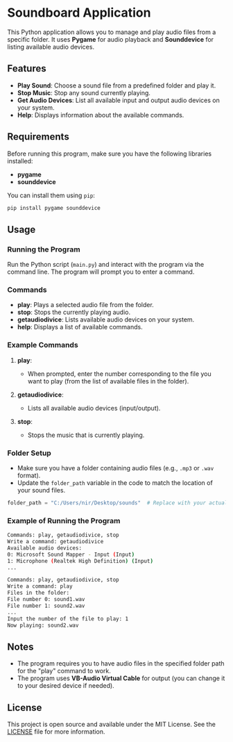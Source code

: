 # Soundboard Application

This Python application allows you to manage and play audio files from a specific folder. It uses **Pygame** for audio playback and **Sounddevice** for listing available audio devices.

## Features
- **Play Sound**: Choose a sound file from a predefined folder and play it.
- **Stop Music**: Stop any sound currently playing.
- **Get Audio Devices**: List all available input and output audio devices on your system.
- **Help**: Displays information about the available commands.

## Requirements
Before running this program, make sure you have the following libraries installed:
- **pygame**
- **sounddevice**

You can install them using `pip`:

```bash
pip install pygame sounddevice
```

## Usage

### Running the Program
Run the Python script (`main.py`) and interact with the program via the command line. The program will prompt you to enter a command.

### Commands
- **play**: Plays a selected audio file from the folder.
- **stop**: Stops the currently playing audio.
- **getaudiodivice**: Lists available audio devices on your system.
- **help**: Displays a list of available commands.

### Example Commands
1. **play**: 
   - When prompted, enter the number corresponding to the file you want to play (from the list of available files in the folder).

2. **getaudiodivice**: 
   - Lists all available audio devices (input/output).

3. **stop**:
   - Stops the music that is currently playing.

### Folder Setup
- Make sure you have a folder containing audio files (e.g., `.mp3` or `.wav` format).
- Update the `folder_path` variable in the code to match the location of your sound files.

```python
folder_path = "C:/Users/nir/Desktop/sounds"  # Replace with your actual folder path
```

### Example of Running the Program

```bash
Commands: play, getaudiodivice, stop
Write a command: getaudiodivice
Available audio devices:
0: Microsoft Sound Mapper - Input (Input)
1: Microphone (Realtek High Definition) (Input)
...
```

```bash
Commands: play, getaudiodivice, stop
Write a command: play
Files in the folder:
File number 0: sound1.wav
File number 1: sound2.wav
...
Input the number of the file to play: 1
Now playing: sound2.wav
```

## Notes
- The program requires you to have audio files in the specified folder path for the "play" command to work.
- The program uses **VB-Audio Virtual Cable** for output (you can change it to your desired device if needed).

## License
This project is open source and available under the MIT License. See the [LICENSE](LICENSE) file for more information.
